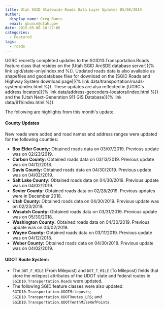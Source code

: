 ```yaml
---
title: Utah SGID Statewide Roads Data Layer Updates 05/08/2019
author:
  display_name: Greg Bunce
  email: gbunce@utah.gov
date: 2019-05-08 10:27:06
categories:
  - Featured
tags:
  - roads
---
```


UGRC recently completed updates to the SGID10.Transportation.Roads feature class that resides on the [Utah SGID ArcSDE database server]({% link sgid/state-only/index.md %}). Updated roads data is also available as shapefiles and geodatabase files for download on the [SGID Roads and Highway System download page]({% link data/transportation/roads-system/index.html %}). These updates are also reflected in [UGRC's address locators]({% link data/address-geocoders-locators/index.html %}) and the [Utah Next-Generation 911 GIS Database]({% link data/911/index.html %}).

The following are highlights from this month's update.

#### County Updates

New roads were added and road names and address ranges were updated for the following counties:

- **Box Elder County:** Obtained roads data on 03/07/2019. Previous update was on 02/23/2019.
- **Carbon County:** Obtained roads data on 03/13/2019. Previous update was on 04/12/2018.
- **Davis County:** Obtained roads data on 04/30/2019. Previous update was on 04/02/2019.
- **Salt Lake County:** Obtained roads data on 04/30/2019. Previous update was on 04/02/2019.
- **Sevier County:** Obtained roads data on 02/28/2019. Previous updates were in December 2018.
- **Utah County:** Obtained roads data on 04/30/2019. Previous update was on 02/23/2019.
- **Wasatch County:** Obtained roads data on 03/31/2019. Previous update was on 05/30/2018.
- **Washington County:** Obtained roads data on 04/30/2019. Previous update was on 04/02/2019.
- **Wayne County:** Obtained roads data on 03/11/2019. Previous update was on 04/12/2018.
- **Weber County:** Obtained roads data on 04/30/2018. Previous update was on 04/02/2019.

#### UDOT Route System:

- The `DOT_F_MILE` (From Milepost) and `DOT_T_MILE` (To Milepost) fields that store the milepost attributes of the UDOT state and federal routes in `SGID10.Transportation.Roads` were updated.
- The following SGID feature classes were also updated: `SGID10.Transportation.UDOTMileposts`; `SGID10.Transportation.UDOTRoutes_LRS`; and `SGID10.Transportation.UDOTTenthMileRefPoints`.
